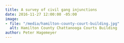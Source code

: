 ```yaml
---
title: A survey of civil gang injunctions
date: 2016-11-27 12:00:00 -05:00
image:
- file: "/media/hamilton-county-court-building.jpg"
  alt: Hamilton County Chattanooga Courts Building
author: Peter Hagemeyer
---
```


